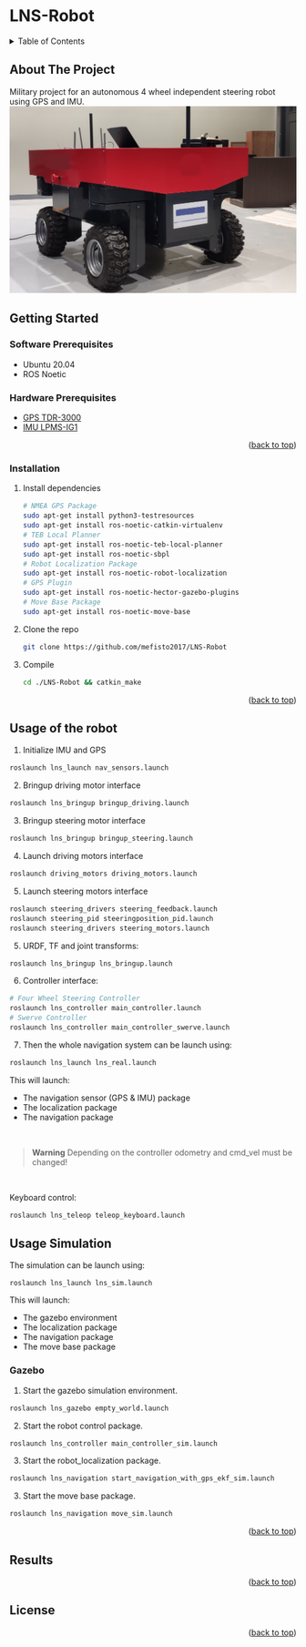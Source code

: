 # LNS-Robot

<a name="readme-top"></a>

<!-- TABLE OF CONTENTS -->
<details>
  <summary>Table of Contents</summary>
  <ol>
    <li>
      <a href="#about-the-project">About The Project</a>
    </li>
    <li>
      <a href="#getting-started">Getting Started</a>
      <ul>
        <li><a href="#software-prerequisites">Software Prerequisites</a></li>
        <li><a href="#hardware-prerequisites">Hardware Prerequisites</a></li>
        <li><a href="#installation">Installation</a></li>
      </ul>
    </li>
    <li><a href="#usage-ranger-robot">Usage LNS Robot</a></li>
    <li><a href="#usage-simulation">Usage Simulation</a></li>
    <li><a href="#gazebo">Gazebo</a></li>
    <li><a href="#results">Results</a></li>
    <li><a href="#license">License</a></li>
  </ol>
</details>


## About The Project
Military project for an autonomous  4 wheel independent steering robot using GPS and IMU.
![This is an image](images/main.png)


<!-- GETTING STARTED -->
## Getting Started

### Software Prerequisites
* Ubuntu 20.04
* ROS Noetic

### Hardware Prerequisites
* [GPS TDR-3000](https://www.synerex.kr/en/tdr-3000)
* [IMU LPMS-IG1](https://lp-research.com/9-axis-imu-with-gps-receiver-series/)

<p align="right">(<a href="#readme-top">back to top</a>)</p>

<!-- INSTALLATION -->
### Installation
1. Install dependencies
   ```sh
   # NMEA GPS Package
   sudo apt-get install python3-testresources
   sudo apt-get install ros-noetic-catkin-virtualenv
   # TEB Local Planner
   sudo apt-get install ros-noetic-teb-local-planner
   sudo apt-get install ros-noetic-sbpl
   # Robot Localization Package
   sudo apt-get install ros-noetic-robot-localization
   # GPS Plugin
   sudo apt-get install ros-noetic-hector-gazebo-plugins
   # Move Base Package
   sudo apt-get install ros-noetic-move-base
   ```
2. Clone the repo
   ```sh
   git clone https://github.com/mefisto2017/LNS-Robot
   ```
3. Compile
   ```sh
   cd ./LNS-Robot && catkin_make
   ```
<p align="right">(<a href="#readme-top">back to top</a>)</p>


<!-- USAGE LNS ROBOT -->
## Usage of the robot
1. Initialize IMU and GPS
```sh
roslaunch lns_launch nav_sensors.launch
```

2. Bringup driving motor interface
```sh
roslaunch lns_bringup bringup_driving.launch
```

3. Bringup steering motor interface
```sh
roslaunch lns_bringup bringup_steering.launch
```

4. Launch driving motors interface
```sh
roslaunch driving_motors driving_motors.launch
```

5. Launch steering motors interface
```sh
roslaunch steering_drivers steering_feedback.launch
roslaunch steering_pid steeringposition_pid.launch
roslaunch steering_drivers steering_motors.launch
```

5. URDF, TF and joint transforms:
```sh
roslaunch lns_bringup lns_bringup.launch
```

6. Controller interface:
```sh
# Four Wheel Steering Controller
roslaunch lns_controller main_controller.launch
# Swerve Controller
roslaunch lns_controller main_controller_swerve.launch
```

7. Then the whole navigation system can be launch using:
```sh
roslaunch lns_launch lns_real.launch
```

This will launch:
- The navigation sensor (GPS & IMU) package
- The localization package
- The navigation package

</br>

> __Warning__ Depending on the controller odometry and cmd_vel must be changed!  

</br>

Keyboard control:
```sh
roslaunch lns_teleop teleop_keyboard.launch
```


## Usage Simulation
The simulation can be launch using:
```
roslaunch lns_launch lns_sim.launch
```

This will launch:
- The gazebo environment
- The localization package
- The navigation package
- The move base package

<!-- GAZEBO -->
### Gazebo
1. Start the gazebo simulation environment.
```sh
roslaunch lns_gazebo empty_world.launch
```
2. Start the robot control package.
```sh
roslaunch lns_controller main_controller_sim.launch
```

3. Start the robot_localization package.
```sh
roslaunch lns_navigation start_navigation_with_gps_ekf_sim.launch 
```

3. Start the move base package.
```sh
roslaunch lns_navigation move_sim.launch
```
<p align="right">(<a href="#readme-top">back to top</a>)</p>


<!-- RESULTS -->
## Results
<p align="right">(<a href="#readme-top">back to top</a>)</p>


<!-- LICENSE -->
## License
<p align="right">(<a href="#readme-top">back to top</a>)</p>



